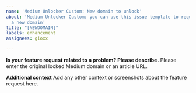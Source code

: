 ```yaml
---
name: 'Medium Unlocker Custom: New domain to unlock'
about: 'Medium Unlocker Custom: you can use this issue template to request to unlock
  a new domain'
title: "[NEWDOMAIN]"
labels: enhancement
assignees: gioxx

---
```


**Is your feature request related to a problem? Please describe.**
Please enter the original locked Medium domain or an article URL.

**Additional context**
Add any other context or screenshots about the feature request here.
